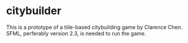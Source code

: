# citybuilder
This is a prototype of a tiile-based citybuilding game by Clarence Chen. SFML, perferably version 2.3, is needed to run the game.

